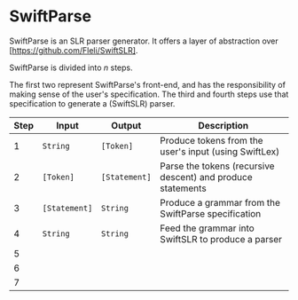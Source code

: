 # SwiftParse

SwiftParse is an SLR parser generator. It offers a layer of abstraction over [https://github.com/Fleli/SwiftSLR].

SwiftParse is divided into _n_ steps.

The first two represent SwiftParse's front-end, and has the responsibility of making sense of the user's specification.
The third and fourth steps use that specification to generate a (SwiftSLR) parser.


 Step   | Input             | Output            | Description 
--------|-------------------|-------------------|------------
1       | `String`          | `[Token]`         | Produce tokens from the user's input (using SwiftLex) 
2       | `[Token]`         | `[Statement]`     | Parse the tokens (recursive descent) and produce statements 
3       | `[Statement]`     | `String`          | Produce a grammar from the SwiftParse specification
4       | `String`          | `String`          | Feed the grammar into SwiftSLR to produce a parser 
5       |                   |                   | 
6       |                   |                   | 
7       |                   |                   | 
